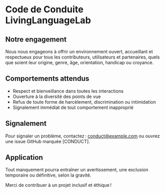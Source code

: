 # Code de Conduite LivingLanguageLab

## Notre engagement
Nous nous engageons à offrir un environnement ouvert, accueillant et respectueux pour tous les contributeurs, utilisateurs et partenaires, quels que soient leur origine, genre, âge, orientation, handicap ou croyance.

## Comportements attendus
- Respect et bienveillance dans toutes les interactions
- Ouverture à la diversité des points de vue
- Refus de toute forme de harcèlement, discrimination ou intimidation
- Signalement immédiat de tout comportement inapproprié

## Signalement
Pour signaler un problème, contactez : conduct@example.com ou ouvrez une issue GitHub marquée [CONDUCT].

## Application
Tout manquement pourra entraîner un avertissement, une exclusion temporaire ou définitive, selon la gravité.

Merci de contribuer à un projet inclusif et éthique !
